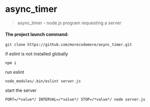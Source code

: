 # async_timer
>async_timer - node.js program requesting a server

#### The project launch command:
    git clone https://github.com/morecodemore/async_timer.git

if eslint is not installed globally
   
    npm i

run eslint

    node_modules/.bin/eslint server.js

start the server

    PORT=/*value*/ INTERVAL=/*value*/ STOP=/*value*/ node server.js
